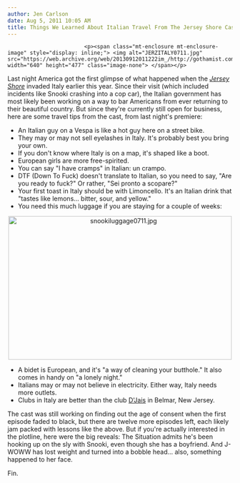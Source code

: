 ```yaml
---
author: Jen Carlson
date: Aug 5, 2011 10:05 AM
title: Things We Learned About Italian Travel From The Jersey Shore Cast
---
```



                            
                            
                            
                            <p><span class="mt-enclosure mt-enclosure-image" style="display: inline;"> <img alt="JERZITALY0711.jpg" src="https://web.archive.org/web/20130912011222im_/http://gothamist.com/attachments/arts_jen/JERZITALY0711.jpg" width="640" height="477" class="image-none"> </span></p>

<p>Last night America got the first glimpse of what happened when the <a href="https://web.archive.org/web/20130912011222/http://gothamist.com/tags/jerseyshore"><em>Jersey Shore</em></a> invaded Italy earlier this year. Since their visit (which included incidents like Snooki crashing into a cop car), the Italian government has most likely been working on a way to bar Americans from ever returning to their beautiful country. But since they&apos;re currently still open for business, here are some travel tips from the cast, from last night&apos;s premiere:</p>

<ul><li>An Italian guy on a Vespa is like a hot guy here on a street bike.
</li><li>They may or may not sell eyelashes in Italy. It&apos;s probably best you bring your own.
</li><li>If you don&apos;t know where Italy is on a map, it&apos;s shaped like a boot.
</li><li>European girls are more free-spirited.
</li><li>You can say &quot;I have cramps&quot; in Italian: un crampo.
</li><li>DTF (Down To Fuck) doesn&apos;t translate to Italian, so you need to say, &quot;Are you ready to fuck?&quot; Or rather, &quot;Sei pronto a scopare?&quot;
</li><li>Your first toast in Italy should be with Limoncello. It&apos;s an Italian drink that &quot;tastes like lemons... bitter, sour, and yellow.&quot;
</li><li>You need this much luggage if you are staying for a couple of weeks:</li></ul>
<center><span class="mt-enclosure mt-enclosure-image" style="display: inline;"> <img alt="snookiluggage0711.jpg" src="https://web.archive.org/web/20130912011222im_/http://gothamist.com/attachments/arts_jen/snookiluggage0711.jpg" width="500" height="322" class="image-none"> </span></center>
<ul><li>A bidet is European, and it&apos;s &quot;a way of cleaning your butthole.&quot; It also comes in handy on &quot;a lonely night.&quot;
</li><li>Italians may or may not believe in electricity. Either way, Italy needs more outlets.
</li><li>Clubs in Italy are better than the club <a href="https://web.archive.org/web/20130912011222/http://djais.com/">D&apos;Jais</a> in Belmar, New Jersey.</li></ul>

<p>The cast was still working on finding out the age of consent when the first episode faded to black, but there are twelve more episodes left, each likely jam packed with lessons like the above. But if you&apos;re actually interested in the plotline, here were the big reveals: The Situation admits he&apos;s been hooking up on the sly with Snooki, even though she has a boyfriend. And J-WOWW has lost weight and turned into a bobble head... also, something happened to her face.</p>

<p>Fin.</p>
                            
                            
                            